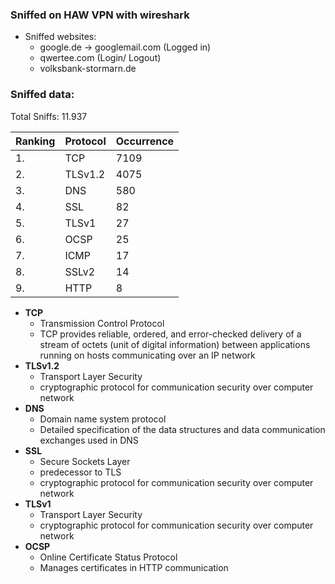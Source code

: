 ### Sniffed on HAW VPN with wireshark

* Sniffed websites:
  * google.de -> googlemail.com (Logged in)
  * qwertee.com (Login/ Logout)
  * volksbank-stormarn.de

### Sniffed data:

Total Sniffs: 11.937

| Ranking | Protocol | Occurrence |
|---------|----------|------------|
| 1.      | TCP	     | 7109       |
| 2.      | TLSv1.2	 | 4075       |
| 3.      | DNS	     | 580        |
| 4.      | SSL	     | 82         |
| 5.      | TLSv1	   | 27         |
| 6.      | OCSP     | 25         |
| 7.      | ICMP     | 17         |
| 8.      | SSLv2    | 14         |
| 9.      | HTTP     | 8          |

* __TCP__
  * Transmission Control Protocol
  * TCP provides reliable, ordered, and error-checked delivery of a stream of octets (unit of digital information) between applications running on hosts communicating over an IP network
* __TLSv1.2__
  * Transport Layer Security
  * cryptographic protocol for communication security over computer network
* __DNS__
  * Domain name system protocol
  * Detailed specification of the data structures and data communication exchanges used in DNS
* __SSL__
  * Secure Sockets Layer
  * predecessor to TLS
  * cryptographic protocol for communication security over computer network
* __TLSv1__
  * Transport Layer Security
  * cryptographic protocol for communication security over computer network
* __OCSP__
  * Online Certificate Status Protocol
  * Manages certificates in HTTP communication
